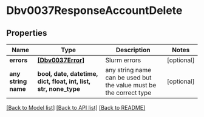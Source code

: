 # Dbv0037ResponseAccountDelete


## Properties
Name | Type | Description | Notes
------------ | ------------- | ------------- | -------------
**errors** | [**[Dbv0037Error]**](Dbv0037Error.md) | Slurm errors | [optional] 
**any string name** | **bool, date, datetime, dict, float, int, list, str, none_type** | any string name can be used but the value must be the correct type | [optional]

[[Back to Model list]](../README.md#documentation-for-models) [[Back to API list]](../README.md#documentation-for-api-endpoints) [[Back to README]](../README.md)


